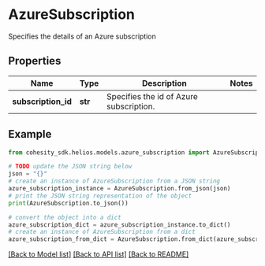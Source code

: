 # AzureSubscription

Specifies the details of an Azure subscription

## Properties

Name | Type | Description | Notes
------------ | ------------- | ------------- | -------------
**subscription_id** | **str** | Specifies the id of Azure subscription. | 

## Example

```python
from cohesity_sdk.helios.models.azure_subscription import AzureSubscription

# TODO update the JSON string below
json = "{}"
# create an instance of AzureSubscription from a JSON string
azure_subscription_instance = AzureSubscription.from_json(json)
# print the JSON string representation of the object
print(AzureSubscription.to_json())

# convert the object into a dict
azure_subscription_dict = azure_subscription_instance.to_dict()
# create an instance of AzureSubscription from a dict
azure_subscription_from_dict = AzureSubscription.from_dict(azure_subscription_dict)
```
[[Back to Model list]](../README.md#documentation-for-models) [[Back to API list]](../README.md#documentation-for-api-endpoints) [[Back to README]](../README.md)


